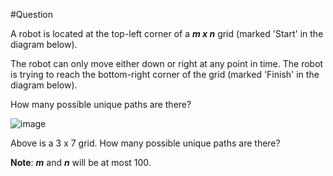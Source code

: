 #Question

A robot is located at the top-left corner of a ***m x n*** grid (marked 'Start' in the diagram below).

The robot can only move either down or right at any point in time. The robot is trying to reach the bottom-right corner of the grid (marked 'Finish' in the diagram below).

How many possible unique paths are there?

![image](http://leetcode.com/wp-content/uploads/2014/12/robot_maze.png "Image")

Above is a 3 x 7 grid. How many possible unique paths are there?

**Note**: ***m*** and ***n*** will be at most 100.